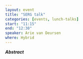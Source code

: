 ```yaml
---
layout: event
title: "SERG talk"
categories: [events, lunch-talks]
start: "11:15"
end: "12:30"
speaker: Arie van Deursen
where: Hybrid
---
```


***Abstract***

